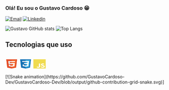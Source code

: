 ### Olá! Eu sou o Gustavo Cardoso 😁

[![Email](https://img.shields.io/badge/Gmail-D14836?style=for-the-badge&logo=gmail&logoColor=white)](gustavocardoso.dev@gmail.com)
[![Linkedin](https://img.shields.io/badge/LinkedIn-0077B5?style=for-the-badge&logo=linkedin&logoColor=white)](https://www.linkedin.com/in/gustavocardoso-dev/)

![Gustavo GitHub stats](https://github-readme-stats.vercel.app/api?username=GustavoCardoso-Dev&show_icons=true&theme=dracula)
![Top Langs](https://github-readme-stats.vercel.app/api/top-langs/?username=GustavoCardoso-Dev&layout=compact)

## Tecnologias que uso
<div style="display: inline_block"><br>
  <img align="center" alt="HTML" height="30" width="40" src="https://raw.githubusercontent.com/devicons/devicon/master/icons/html5/html5-original.svg">
  <img align="center" alt="CSS" height="30" width="40" src="https://raw.githubusercontent.com/devicons/devicon/master/icons/css3/css3-original.svg">
    <img align="center" alt="Js" height="30" width="40" src="https://raw.githubusercontent.com/devicons/devicon/master/icons/javascript/javascript-plain.svg">
</div>


 
 <br>
 
<div> 
  [![Snake animation](https://github.com/GustavoCardoso-Dev/GustavoCardoso-Dev/blob/output/github-contribution-grid-snake.svg)]
</div>
